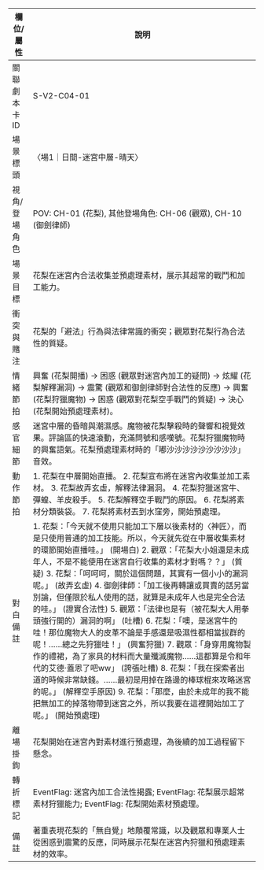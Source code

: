| 欄位/屬性 | 說明 |
|---|---|
| 關聯劇本卡ID | S-V2-C04-01 |
| 場景標頭 | 〈場1｜日間-迷宮中層-晴天〉 |
| 視角/登場角色 | POV: CH-01 (花梨), 其他登場角色: CH-06 (觀眾), CH-10 (御劍律師) |
| 場景目標 | 花梨在迷宮內合法收集並預處理素材，展示其超常的戰鬥和加工能力。 |
| 衝突與賭注 | 花梨的「避法」行為與法律常識的衝突；觀眾對花梨行為合法性的質疑。 |
| 情緒節拍 | 興奮 (花梨開播) -> 困惑 (觀眾對迷宮內加工的疑問) -> 炫耀 (花梨解釋漏洞) -> 震驚 (觀眾和御劍律師對合法性的反應) -> 興奮 (花梨狩獵魔物) -> 困惑 (觀眾對花梨空手戰鬥的質疑) -> 決心 (花梨開始預處理素材)。 |
| 感官細節 | 迷宮中層的昏暗與潮濕感。魔物被花梨擊殺時的聲響和視覺效果。評論區的快速滾動，充滿問號和感嘆號。花梨狩獵魔物時的興奮語氣。花梨預處理素材時的「嘟沙沙沙沙沙沙沙沙沙」音效。 |
| 動作節拍 | 1. 花梨在中層開始直播。 2. 花梨宣布將在迷宮內收集並加工素材。 3. 花梨故弄玄虛，解釋法律漏洞。 4. 花梨狩獵迷宮牛、彈蝗、羊皮殺手。 5. 花梨解釋空手戰鬥的原因。 6. 花梨將素材分類裝袋。 7. 花梨將素材丟到水窪旁，開始預處理。 |
| 對白備註 | 1. 花梨：「今天就不使用只能加工下層以後素材的〈神匠〉，而是只使用普通的加工技能。所以，今天就先從在中層收集素材的環節開始直播哇。」 (開場白) 2. 觀眾：「花梨大小姐還是未成年人，不是不能使用在迷宮自行收集的素材才對嗎？？」 (質疑) 3. 花梨：「呵呵呵，關於這個問題，其實有一個小小的漏洞呢。」 (故弄玄虛) 4. 御劍律師：「加工後再轉讓或買賣的話另當別論，但僅限於私人使用的話，就算是未成年人也是完全合法的哇。」 (證實合法性) 5. 觀眾：「法律也是有（被花梨大人用拳頭強行開的）漏洞的啊」 (吐槽) 6. 花梨：「噢，是迷宮牛的哇！那位魔物大人的皮革不論是手感還是吸濕性都相當拔群的呢！……總之先狩獵哇！」 (興奮狩獵) 7. 觀眾：「身穿用魔物製作的禮裙，為了家具的材料而大量殲滅魔物……這都算是令和年代的艾德‧蓋恩了吧ww」 (誇張吐槽) 8. 花梨：「我在探索者出道的時候非常缺錢。……最初是用掉在路邊的棒球棍來攻略迷宮的呢。」 (解釋空手原因) 9. 花梨：「那麼，由於未成年的我不能把無加工的掉落物帶到迷宮之外，所以我要在這裡開始加工了呢。」 (開始預處理) |
| 離場掛鉤 | 花梨開始在迷宮內對素材進行預處理，為後續的加工過程留下懸念。 |
| 轉折標記 | EventFlag: 迷宮內加工合法性揭露; EventFlag: 花梨展示超常素材狩獵能力; EventFlag: 花梨開始素材預處理。 |
| 備註 | 著重表現花梨的「無自覺」地顛覆常識，以及觀眾和專業人士從困惑到震驚的反應，同時展示花梨在迷宮內狩獵和預處理素材的效率。 |
